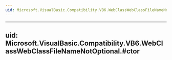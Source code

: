```yaml
---
uid: Microsoft.VisualBasic.Compatibility.VB6.WebClassWebClassFileNameNotOptional
---
```


---
uid: Microsoft.VisualBasic.Compatibility.VB6.WebClassWebClassFileNameNotOptional.#ctor
---
